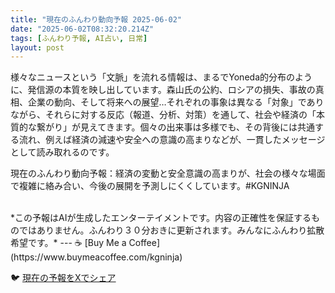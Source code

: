 ```yaml
---
title: "現在のふんわり動向予報 2025-06-02"
date: "2025-06-02T08:32:20.214Z"
tags: [ふんわり予報, AI占い, 日常]
layout: post
---
```



様々なニュースという「文脈」を流れる情報は、まるでYoneda的分布のように、発信源の本質を映し出しています。森山氏の公約、ロシアの損失、事故の真相、企業の動向、そして将来への展望…それぞれの事象は異なる「対象」でありながら、それらに対する反応（報道、分析、対策）を通して、社会や経済の「本質的な繋がり」が見えてきます。個々の出来事は多様でも、その背後には共通する流れ、例えば経済の減速や安全への意識の高まりなどが、一貫したメッセージとして読み取れるのです。


現在のふんわり動向予報：経済の変動と安全意識の高まりが、社会の様々な場面で複雑に絡み合い、今後の展開を予測しにくくしています。#KGNINJA

<br>
*この予報はAIが生成したエンターテイメントです。内容の正確性を保証するものではありません。ふんわり３０分おきに更新されます。みんなにふんわり拡散希望です。*
---
☕️ [Buy Me a Coffee](https://www.buymeacoffee.com/kgninja)

🐦 [現在の予報をXでシェア](https://twitter.com/intent/tweet?text=%E7%8F%BE%E5%9C%A8%E3%81%AE%E3%81%B5%E3%82%93%E3%82%8F%E3%82%8A%E4%BA%88%E5%A0%B1%3A%20%E3%80%8C%E6%A7%98%E3%80%85%E3%81%AA%E3%83%8B%E3%83%A5%E3%83%BC%E3%82%B9%E3%81%A8%E3%81%84%E3%81%86%E3%80%8C%E6%96%87%E8%84%88%E3%80%8D%E3%82%92%E6%B5%81%E3%82%8C%E3%82%8B%E6%83%85%E5%A0%B1%E3%81%AF%E3%80%81%E3%81%BE%E3%82%8B%E3%81%A7Yoneda%E7%9A%84%E5%88%86%E5%B8%83%E3%81%AE%E3%82%88%E3%81%86%E3%81%AB%E3%80%81%E7%99%BA%E4%BF%A1%E6%BA%90%E3%81%AE%E6%9C%AC%E8%B3%AA%E3%82%92%E6%98%A0%E3%81%97%E5%87%BA%E3%81%97%E3%81%A6%E3%81%84%E3%81%BE%E3%81%99%E3%80%82%E3%80%8D%23KGNINJA%20%E7%B6%9A%E3%81%8D%E3%81%AF%E3%83%96%E3%83%AD%E3%82%B0%E3%81%A7%EF%BC%81%F0%9F%91%87&url=https%3A%2F%2Fkg-ninja.github.io%2FFunwariyoso%2F)
